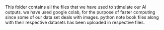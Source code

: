 This folder contains all the files that we have used to stimulate our AI outputs.
we have used google colab, for the purpose of faster computing since some of our data set deals with images.
python note book files along with their respective datasets has been uploaded in respective files.
